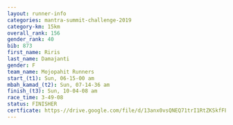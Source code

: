 ```yaml
---
layout: runner-info 
categories: mantra-summit-challenge-2019 
category-km: 15km 
overall_rank: 156
gender_rank: 40
bib: 873
first_name: Riris
last_name: Damajanti
gender: F
team_name: Mojopahit Runners
start_(t1): Sun, 06-15-00 am
mbah_kamad_(t2): Sun, 07-14-36 am
finish_(t3): Sun, 10-04-08 am
race_time: 3-49-08
status: FINISHER
certficate: https-//drive.google.com/file/d/13anx0vsQNEQ71trI1RtZKSkfFE4Mo_1f/view?usp=sharing
---
```

